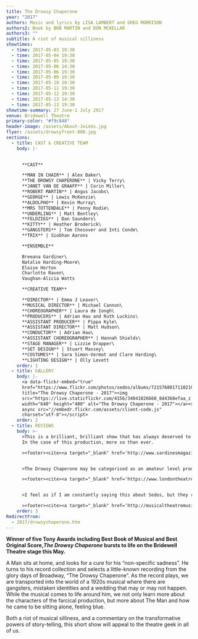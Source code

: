```yaml
---
title: The Drowsy Chaperone
year: "2017"
authors: Music and lyrics by LISA LAMBERT and GREG MORRISON
authors2: Book by BOB MARTIN and DON MCKELLAR
authors3: ""
subtitle: A riot of musical silliness
showtimes:
  - time: 2017-05-03 19:30
  - time: 2017-05-04 19:30
  - time: 2017-05-05 19:30
  - time: 2017-05-06 14:30
  - time: 2017-05-06 19:30
  - time: 2017-05-09 19:30
  - time: 2017-05-10 19:30
  - time: 2017-05-11 19:30
  - time: 2017-05-12 19:30
  - time: 2017-05-13 14:30
  - time: 2017-05-13 19:30
showtime-summary: 27 June-1 July 2017
venue: Bridewell Theatre
primary-color: "#f9c848"
header-image: /assets/About-JoinUs.jpg
flyer: /assets/drowsyfront-800.jpg
sections:
  - title: CAST & CREATIVE TEAM
    body: |-
      

      **CAST**

      **MAN IN CHAIR** | Alex Baker\
      **THE DROWSY CHAPERONE** | Vicky Terry\
      **JANET VAN DE GRAAFF** | Corin Miller\
      **ROBERT MARTIN** | Angus Jacobs\
      **GEORGE** | Lewis McKenzie\
      **ALDOLPHO** | Kevin Murray\
      **MRS TOTTENDALE** | Penny Rodie\
      **UNDERLING** | Matt Bentley\
      **FELDZIEG** | Dan Saunders\
      **KITTY** | Heather Broderick\
      **GANGSTERS** | Tom Chesover and Inti Conde\
      **TRIX** | Siobhan Aarons

      **ENSEMBLE** 

      Breeana Gardiner\
      Natalie Harding-Moore\
      Eloise Horton
      Charlotte Raven\
      Vaughan-Alicia Watts

      **CREATIVE TEAM**

      **DIRECTOR** | Emma J Leaver\
      **MUSICAL DIRECTOR** | Michael Cannon\
      **CHOREOGRAPHER** | Laura de Iongh\
      **PRODUCERS** | Adrian Hau and Ruth Luckins\
      **ASSISTANT PRODUCER** | Pippa Kyle\
      **ASSISTANT DIRECTOR** | Matt Hudson\
      **CONDUCTOR** | Adrian Hau\
      **ASSISTANT CHOREOGRAPHER** | Hannah Shields\
      **STAGE MANAGER** | Lizzie Drapper\
      **SET DESIGN** | Stuart Massey\
      **COSTUMES** | Sara Simon-Vermot and Clare Harding\
      **LIGHTING DESIGN** | Olly Levett
    order: 1
  - title: GALLERY
    body: |-
      <a data-flickr-embed="true"
      href="https://www.flickr.com/photos/sedos/albums/72157680171102106"
      title="The Drowsy Chaperone - 2017"><img
      src="https://live.staticflickr.com/4156/34041026660_8d4368efaa_z.jpg"
      width="640" height="480" alt="The Drowsy Chaperone - 2017"></a><script
      async src="//embedr.flickr.com/assets/client-code.js"
      charset="utf-8"></script>
    order: 2
  - title: REVIEWS
    body: >-
      >This is a brilliant, brilliant show that has always deserved to be seen.
      In the case of this production, more so than ever.

      ><footer><cite><a target="_blank" href='http://www.sardinesmagazine.co.uk/reviews/review.php?REVIEW-Sedos-The%20Drowsy%20Chaperone&reviewsID=2838'>The Drowsy Chaperone, 2017, Sardines</a></cite></footer>


      >The Drowsy Chaperone may be categorised as an amateur level production, but it didn’t show. The quality of this production was fantastic and truly entertaining.

      ><footer><cite><a target="_blank" href='https://www.londontheatre1.com/reviews/review-the-drowsy-chaperone-bridewell-theatre/'>The Drowsy Chaperone, 2017, London Theatre 1</a></cite></footer>


      >I feel as if I am constantly saying this about Sedos, but they really have got amateur theatre right and the Drowsy Chaperone is yet another example of this.

      ><footer><cite><a target="_blank" href='http://musicaltheatremusings.co.uk/drowsy-chaperone-sedos'>The Drowsy Chaperone, 2017, Musical Theatre Musings</a></cite></footer>
    order: 3
RedirectFrom:
  - 2017/drowsychaperone.htm
---
```

**Winner of five Tony Awards including Best Book of Musical and Best Original Score,*The Drowsy Chaperone* bursts to life on the Bridewell Theatre stage this May.**

A Man sits at home, and looks for a cure for his “non-specific sadness”. He turns to his record collection and selects a little-known recording from the glory days of Broadway, “The Drowsy Chaperone”. As the record plays, we are transported into the world of a 1920s musical where there are gangsters, mistaken identities and a wedding that may or may not happen. While the musical comes to life around him, we not only learn more about the characters of the farcical production, but more about The Man and how he came to be sitting alone, feeling blue.

Both a riot of musical silliness, and a commentary on the transformative powers of story-telling, this short show will appeal to the theatre geek in all of us.
